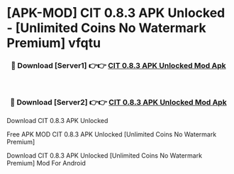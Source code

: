 # [APK-MOD] CIT 0.8.3 APK Unlocked - [Unlimited Coins No Watermark Premium] vfqtu



<div align="center">
<h3>🔴 Download [Server1] 👉👉 <a href="https://momento.my/?title=CIT_0.8.3_APK_Unlocked">CIT 0.8.3 APK Unlocked Mod Apk</a></h3><br>

<h3>🔴 Download [Server2] 👉👉 <a href="https://momento.my/?title=CIT_0.8.3_APK_Unlocked">CIT 0.8.3 APK Unlocked Mod Apk</a></h3>
</div>



Download CIT 0.8.3 APK Unlocked 

Free APK MOD CIT 0.8.3 APK Unlocked [Unlimited Coins No Watermark Premium]

Download CIT 0.8.3 APK Unlocked [Unlimited Coins No Watermark Premium] Mod For Android
